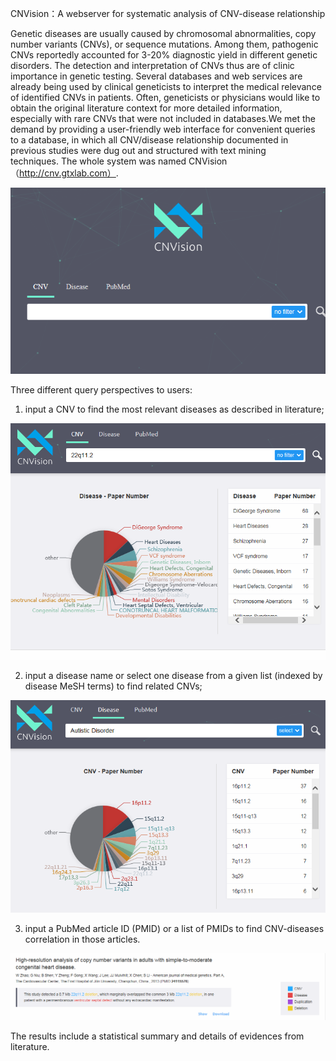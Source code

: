 CNVision：A webserver for systematic analysis of CNV-disease relationship

Genetic diseases are usually caused by chromosomal abnormalities, copy number variants (CNVs), or sequence mutations. Among them, pathogenic CNVs reportedly accounted for 3-20% diagnostic yield in different genetic disorders. The detection and interpretation of CNVs thus are of clinic importance in genetic testing. Several databases and web services are already being used by clinical geneticists to interpret the medical relevance of identified CNVs in patients. Often, geneticists or physicians would like to obtain the original literature context for more detailed information, especially with rare CNVs that were not included in databases.We met the demand by providing a user-friendly web interface for convenient queries to a database, in which all CNV/disease relationship documented in previous studies were dug out and structured with text mining techniques. The whole system was named CNVision（http://cnv.gtxlab.com）.


![image](https://github.com/yangxi1016/picture-cnvision/raw/master/1.png )

Three different query perspectives to users: 

 1) input a CNV to find the most relevant diseases as described in literature; 

![image](https://github.com/yangxi1016/picture-cnvision/raw/master/2.png )

 2) input a disease name or select one disease from a given list (indexed by disease MeSH terms) to find related CNVs;

![image](https://github.com/yangxi1016/picture-cnvision/raw/master/3.png )

 3) input a PubMed article ID (PMID) or a list of PMIDs to find CNV-diseases correlation in those articles.  

![image](https://github.com/yangxi1016/picture-cnvision/raw/master/4.png )

The results include a statistical summary and details of evidences from literature.
